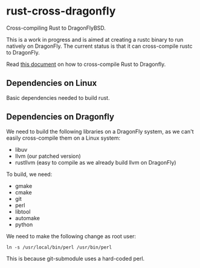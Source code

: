 rust-cross-dragonfly
====================

Cross-compiling Rust to DragonFlyBSD.

This is a work in progress and is aimed at creating a rustc binary to run
natively on DragonFly. The current status is that it can cross-compile rustc to
DragonFly.

Read [this document][rust-cross] on how to cross-compile Rust to Dragonfly.

## Dependencies on Linux

Basic dependencies needed to build rust.

## Dependencies on Dragonfly

We need to build the following libraries on a DragonFly system, as we can't
easily cross-compile them on a Linux system:

* libuv
* llvm (our patched version)
* rustllvm (easy to compile as we already build llvm on DragonFly)

To build, we need:

* gmake
* cmake
* git
* perl
* libtool
* automake
* python

We need to make the following change as root user:

```
ln -s /usr/local/bin/perl /usr/bin/perl
```

This is because git-submodule uses a hard-coded perl.

[rust-cross]: http://ntecs.de/blog/2014/07/29/rust-ported-to-dragonflybsd/

